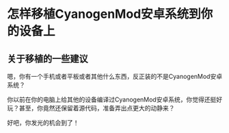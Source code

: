 怎样移植CyanogenMod安卓系统到你的设备上
=======================================

关于移植的一些建议
------------------

嗯，你有一个手机或者平板或者其他什么东西，反正装的不是CyanogenMod安卓系统？

你以前在你的电脑上给其他的设备编译过CyanogenMod安卓系统，你觉得还挺好玩？甚至，你竟然还保留着源代码，准备弄出点更大的动静来？

好吧，你发光的机会到了！

